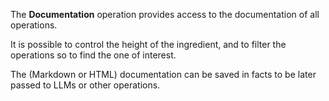The **Documentation** operation provides access to the documentation of all operations.

It is possible to control the height of the ingredient, and to filter the operations so to find the one of interest.

The (Markdown or HTML) documentation can be saved in facts to be later passed to LLMs or other operations.
